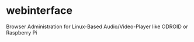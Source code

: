 webinterface
============

Browser Administration for Linux-Based Audio/Video-Player like ODROID or Raspberry Pi
